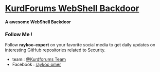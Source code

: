 
# [KurdForums WebShell Backdoor](https://github.com/raykoo-expert/KurdForums-WebShell-Backdoor/tree/master/KurdForums%20WebShell%20V1.0)

**A awesome WebShell Backdoor**

### Follow Me !
Follow **raykoo-expert** on your favorite social media to get daily updates on interesting GitHub repositories related to Security.
 - team : [@Kurdforums Team](http://kurdforums.co/index.php)
 - Facebook : [raykoo omer](https://www.facebook.com/raykoo.4.it)
